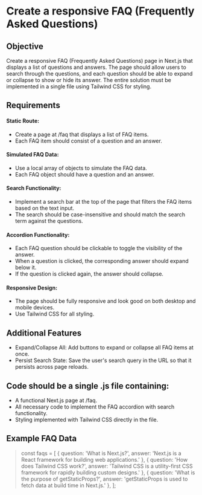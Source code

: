 # Create a responsive FAQ (Frequently Asked Questions)

## Objective

Create a responsive FAQ (Frequently Asked Questions) page in Next.js that displays a list of questions and answers. The page should allow users to search through the questions, and each question should be able to expand or collapse to show or hide its answer. The entire solution must be implemented in a single file using Tailwind CSS for styling.

## Requirements

#### Static Route:

- Create a page at /faq that displays a list of FAQ items.
- Each FAQ item should consist of a question and an answer.

#### Simulated FAQ Data:

- Use a local array of objects to simulate the FAQ data.
- Each FAQ object should have a question and an answer.

#### Search Functionality:

- Implement a search bar at the top of the page that filters the FAQ items based on the text input.
- The search should be case-insensitive and should match the search term against the questions.

#### Accordion Functionality:

- Each FAQ question should be clickable to toggle the visibility of the answer.
- When a question is clicked, the corresponding answer should expand below it.
- If the question is clicked again, the answer should collapse.

#### Responsive Design:

- The page should be fully responsive and look good on both desktop and mobile devices.
- Use Tailwind CSS for all styling.

## Additional Features

- Expand/Collapse All: Add buttons to expand or collapse all FAQ items at once.
- Persist Search State: Save the user's search query in the URL so that it persists across page reloads.

## Code should be a single .js file containing:

- A functional Next.js page at /faq.
- All necessary code to implement the FAQ accordion with search functionality.
- Styling implemented with Tailwind CSS directly in the file.

## Example FAQ Data


> const faqs = [
  { question: 'What is Next.js?', answer: 'Next.js is a React framework for building web applications.' },
  { question: 'How does Tailwind CSS work?', answer: 'Tailwind CSS is a utility-first CSS framework for rapidly building custom designs.' },
  { question: 'What is the purpose of getStaticProps?', answer: 'getStaticProps is used to fetch data at build time in Next.js.' },
];
